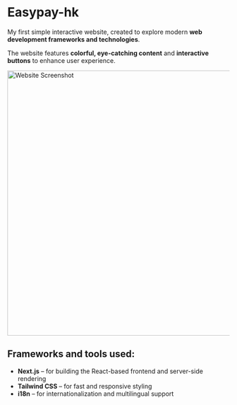 # Easypay-hk

My first simple interactive website, created to explore modern **web development frameworks and technologies**.  

The website features **colorful, eye-catching content** and **interactive buttons** to enhance user experience.  

<img width="600" alt="Website Screenshot" src="https://github.com/user-attachments/assets/7cad6eac-7d21-47e8-95a8-7a647e0e354a" />

## Frameworks and tools used:  
- **Next.js** – for building the React-based frontend and server-side rendering  
- **Tailwind CSS** – for fast and responsive styling  
- **i18n** – for internationalization and multilingual support  
